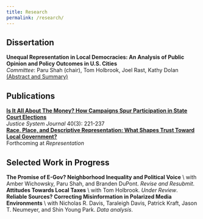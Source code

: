 ```yaml
---
title: Research
permalink: /research/
---
```


## Dissertation

**Unequal Representation in Local Democracies: An Analysis of Public Opinion and Policy Outcomes in U.S. Cities** <br>
_Committee_: Paru Shah (chair), Tom Holbrook, Joel Rast, Kathy Dolan 
<a href="https://ajheideman.github.io/ajheideman.github.io/dissertation/" target="_blank">(Abstract and Summary)</a>

## Publications
<a href="https://ajheideman.github.io/ajheideman.github.io/Is It All About the Money How Campaigns Spur Participation in State Court Elections.pdf" target="_blank">**Is It All About The Money? How Campaigns Spur Participation in State Court Elections** </a> <br>
_Justice System Journal_ 40(3): 221-237
<br>
<a href="https://ajheideman.github.io/ajheideman.github.io/Race Place and Descriptive Representation What Shapes Trust Toward Local Government.pdf" target="_blank">**Race, Place, and Descriptive Representation: What Shapes Trust Toward Local Government?** </a> <br>
Forthcoming at _Representation_
 
## Selected Work in Progress
**The Promise of E-Gov? Neighborhood Inequality and Political Voice** \\
with Amber Wichowsky, Paru Shah, and Branden DuPont. _Revise and Resubmit_.
**Attitudes Towards Local Taxes** \\
with Tom Holbrook. _Under Review_.
**Reliable Sources? Correcting Misinformation in Polarized Media Environments** \\
with Nicholas R. Davis, Taraleigh Davis, Patrick Kraft, Jason T. Neumeyer, and Shin Young Park. _Data analysis_.
  

